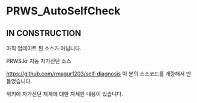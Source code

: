 # PRWS_AutoSelfCheck
## IN CONSTRUCTION

아직 업데이트 된 소스가 아닙니다.

PRWS.kr 자동 자가진단 소스

https://github.com/rmagur1203/self-diagnosis
이 분의 소스코드를 개량해서 만들었습니다.

위키에 자가진단 체계에 대한 자세한 내용이 있습니다.
